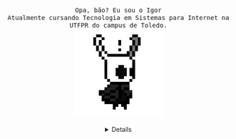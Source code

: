 <p align="center">
  <br>
  <samp>
    Opa, bão? Eu sou o Igor
    <br>Atualmente cursando Tecnologia em Sistemas para Internet na UTFPR do campus de Toledo.<br>

</samp>

  <img src="https://github.com/igorAnthony/igorAnthony/blob/master/972ecb3ba10b3a8.gif" width="200"/>
  
</p>

<details align="center">

    <summary> <b> <samp> Light bonfire </samp></b></summary>
    <samp>
        <b>
            <h2 style="color: #fc6203">B O N F I R E &nbsp; L I T !</h2>
        </b>

        <img src="https://github.com/igorAnthony/igorAnthony/blob/master/dark-souls-bonfire.gif" width="200" />

        <p align="center">
            <a rel="nofollow noopener noreferrer" target="_blank" href="https://www.linkedin.com/in/igor-anthony-716399175/">
                <img src="https://github.com/igorAnthony/igorAnthony/blob/master/linkedin_pixel_logo_icon_181925.png" width="30px"
                    alt="LinkedIn"></a>
            &nbsp;
            &nbsp;
            <a rel="nofollow noopener noreferrer" target="_blank" href="https://twitter.com/_h4wkz">
                <img src="https://github.com/igorAnthony/igorAnthony/blob/master/twitter_pixel_logo_icon_181924.png" width="30px"
                    alt="Twitter"></a>
            &nbsp;
            &nbsp;
            <a rel="nofollow noopener noreferrer" target="_blank" href="instagram.com/anthony.igor">
                <img src="https://github.com/igorAnthony/igorAnthony/blob/master/instagram_pixel_logo_icon_181922.png" width="23px"
                    alt="Instagram"></a>
        </p>


    </samp>
</details>
